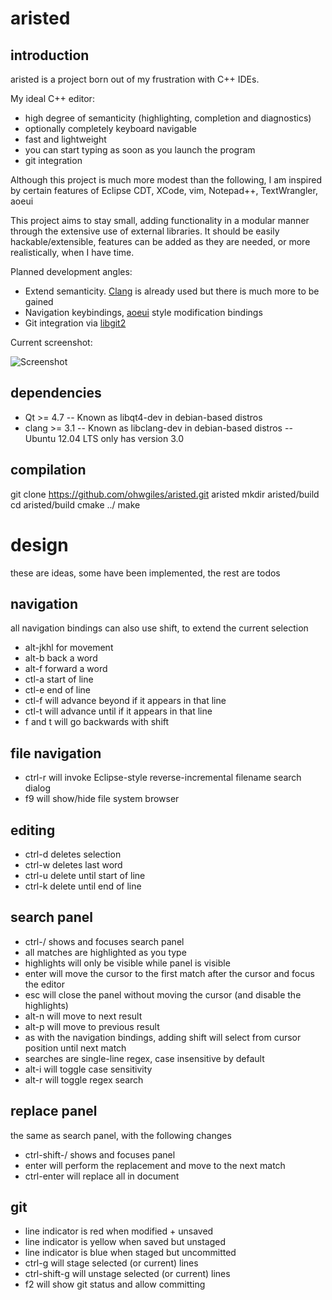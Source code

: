 aristed
=======

introduction
------------

aristed is a project born out of my frustration with C++ IDEs.

My ideal C++ editor:
- high degree of semanticity (highlighting, completion and diagnostics)
- optionally completely keyboard navigable
- fast and lightweight
- you can start typing as soon as you launch the program
- git integration

Although this project is much more modest than the following, I am inspired by certain features of Eclipse CDT, XCode, vim, Notepad++, TextWrangler, aoeui

This project aims to stay small, adding functionality in a modular manner through the extensive use of external libraries. It should be easily hackable/extensible, features can be added as they are needed, or more realistically, when I have time.

Planned development angles:
- Extend semanticity. [Clang](http://clang.llvm.org/) is already used but there is much more to be gained
- Navigation keybindings, [aoeui](http://aoeui.sourceforge.net/) style modification bindings
- Git integration via [libgit2](http://libgit2.github.com/)

Current screenshot:

![Screenshot](https://raw.github.com/ohwgiles/aristed/master/res/screenshot.png)


dependencies
------------
- Qt >= 4.7
-- Known as libqt4-dev in debian-based distros
- clang >= 3.1
-- Known as libclang-dev in debian-based distros
-- Ubuntu 12.04 LTS only has version 3.0


compilation
-----------
git clone https://github.com/ohwgiles/aristed.git aristed
mkdir aristed/build
cd aristed/build
cmake ../
make


design
======

these are ideas, some have been implemented, the rest are todos

navigation
----------
all navigation bindings can also use shift, to extend the current selection
- alt-jkhl for movement
- alt-b back a word
- alt-f forward a word
- ctl-a start of line
- ctl-e end of line
- ctl-f <char> will advance beyond <char> if it appears in that line
- ctl-t <char> will advance until <char> if it appears in that line
- f and t will go backwards with shift

file navigation
---------------
- ctrl-r will invoke Eclipse-style reverse-incremental filename search dialog
- f9 will show/hide file system browser

editing
-------
- ctrl-d deletes selection
- ctrl-w deletes last word
- ctrl-u delete until start of line
- ctrl-k delete until end of line

search panel
------------
- ctrl-/ shows and focuses search panel
- all matches are highlighted as you type
- highlights will only be visible while panel is visible
- enter will move the cursor to the first match after the cursor and focus the editor
- esc will close the panel without moving the cursor (and disable the highlights)
- alt-n will move to next result
- alt-p will move to previous result
- as with the navigation bindings, adding shift will select from cursor position until next match
- searches are single-line regex, case insensitive by default
- alt-i will toggle case sensitivity
- alt-r will toggle regex search

replace panel
-------------
the same as search panel, with the following changes
- ctrl-shift-/ shows and focuses panel
- enter will perform the replacement and move to the next match
- ctrl-enter will replace all in document

git
---
- line indicator is red when modified + unsaved
- line indicator is yellow when saved but unstaged
- line indicator is blue when staged but uncommitted
- ctrl-g will stage selected (or current) lines
- ctrl-shift-g will unstage selected (or current) lines
- f2 will show git status and allow committing
